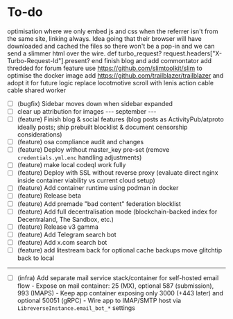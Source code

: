 # To-do

optimisation where we only embed js and css when the referrer isn't from the same site, linking always. Idea going that their browser will have downloaded and cached the files so there won't be a pop-in and we can send a slimmer html over the wire.
  def turbo_request?
    request.headers["X-Turbo-Request-Id"].present?
  end
finish blog and add commontator
add thredded for forum feature
use <https://github.com/slimtoolkit/slim> to optimise the docker image
add <https://github.com/trailblazer/trailblazer> and adopt it for future logic
replace locotmotive scroll with lenis
action cable cable shared worker

- [ ] (bugfix) Sidebar moves down when sidebar expanded
- [ ] clear up attribution for images
      --- september ---
- [ ] (feature) Finish blog & social features (blog posts as ActivityPub/atproto ideally posts; ship prebuilt blocklist & document censorship considerations)
- [ ] (feature) osa compliance audit and changes
- [ ] (feature) Deploy without master_key pre-set (remove `credentials.yml.enc` handling adjustments)
- [ ] (feature) make local codeql work fully
- [ ] (feature) Deploy with SSL without reverse proxy (evaluate direct nginx inside container viability vs current cloud setup)
- [ ] (feature) Add container runtime using podman in docker
- [ ] (feature) Release beta
- [ ] (feature) Add premade "bad content" federation blocklist
- [ ] (feature) Add full decentralisation mode (blockchain-backed index for Decentraland, The Sandbox, etc.)
- [ ] (feature) Release v3 gamma
- [ ] (feature) Add Telegram search bot
- [ ] (feature) Add x.com search bot
- [ ] (feature) add litestream back for optional cache backups
      move glitchtip back to local

---

- [ ] (infra) Add separate mail service stack/container for self-hosted email flow - Expose on mail container: 25 (MX), optional 587 (submission), 993 (IMAPS) - Keep app container exposing only 3000 (+443 later) and optional 50051 (gRPC) - Wire app to IMAP/SMTP host via `LibreverseInstance.email_bot_*` settings
